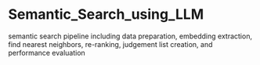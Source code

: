# Semantic_Search_using_LLM
semantic search pipeline including data preparation, embedding extraction, find nearest neighbors, re-ranking, judgement list creation, and performance evaluation 
